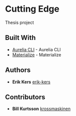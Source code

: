 # Cutting Edge

Thesis project

## Built With

* [Aurelia CLI](https://github.com/aurelia/cli) - Aurelia CLI
* [Materialize](http://materializecss.com/) - Materialize

## Authors

* **Erik Kers** [erik-kers](https://github.com/erik-kers)

## Contributors

* **Bill Kurtsson** [krossmaskinen](https://github.com/krossmaskinen)
